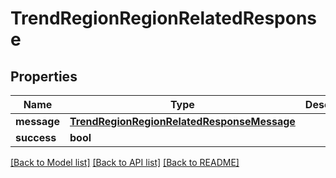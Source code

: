 # TrendRegionRegionRelatedResponse

## Properties
Name | Type | Description | Notes
------------ | ------------- | ------------- | -------------
**message** | [**TrendRegionRegionRelatedResponseMessage**](TrendRegionRegionRelatedResponseMessage.md) |  | [optional] 
**success** | **bool** |  | [optional] 

[[Back to Model list]](../README.md#documentation-for-models) [[Back to API list]](../README.md#documentation-for-api-endpoints) [[Back to README]](../README.md)



